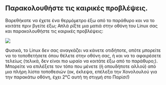 <?php require("../../entete.php"); ?> <?php require("../../base.php"); ?> <?php require("../../fonctions.php"); ?>

<div id="corps">

<h2>Παρακολουθήστε τις καιρικές προβλέψεις.</h2>

Βαρεθήκατε να έχετε ένα θερμόμετρο έξω από το παράθυρο και να το 
κοιτάτε πριν βγείτε έξω; Απλά ρίξτε μια ματιά στην οθόνη του Linux σας
και παρακολουθήστε τις καιρικές προβλέψεις:

<img src="Images/weather.png" />

Φυσικά, το Linux δεν σας αναγκάζει να κάνετε οτιδήποτε, οπότε μπορείτε
να το τοποθετήσετε όπου θέλετε στην οθόνη σας, ή και να το αφαιρέσετε 
τελείως (τελικά, δεν είναι πιο ωραίο να κοιτάτε έξω από το παράθυρο;). 
Μπορείτε να επιλέξετε τον τόπο που μένετε (ή οπουδήποτε αλλού) από μια
πλήρη λίστα τοποθεσιών (οκ, έκλεψα, επέλεξα την Χονολουλού για την παρακάτω
οθόνη, έχει 2°C αυτή τη στιγμή στο Παρίσι!)

</div>


